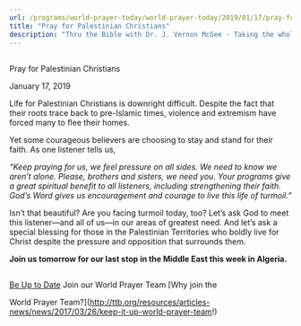 ```yaml
---
url: /programs/world-prayer-today/world-prayer-today/2019/01/17/pray-for-palestinian-christians
title: "Pray for Palestinian Christians"
description: "Thru the Bible with Dr. J. Vernon McGee - Taking the whole Word to the whole world"
---
```







## 
 Pray for Palestinian Christians


January 17, 2019




Life for Palestinian Christians is downright difficult. Despite the fact that their roots trace back to pre-Islamic times, violence and extremism have forced many to flee their homes.


Yet some courageous believers are choosing to stay and stand for their faith. As one listener tells us,


*“Keep praying for us, we feel pressure on all sides. We need to know we aren’t alone. Please, brothers and sisters, we need you. Your programs give a great spiritual benefit to all listeners, including strengthening their faith. God’s Word gives us encouragement and courage to live this life of turmoil.”*


Isn’t that beautiful? Are you facing turmoil today, too? Let’s ask God to meet this listener—and all of us—in our areas of greatest need. And let’s ask a special blessing for those in the Palestinian Territories who boldly live for Christ despite the pressure and opposition that surrounds them.


**Join us tomorrow for our last stop in the Middle East this week in Algeria.**







## 




[Be Up to Date](http://feeds.feedburner.com/WorldPrayerToday "World Prayer Today RSS Feed")
Join our World Prayer Team
[Why join the  

World Prayer Team?](http://ttb.org/resources/articles-news/news/2017/03/26/keep-it-up-world-prayer-team!)




